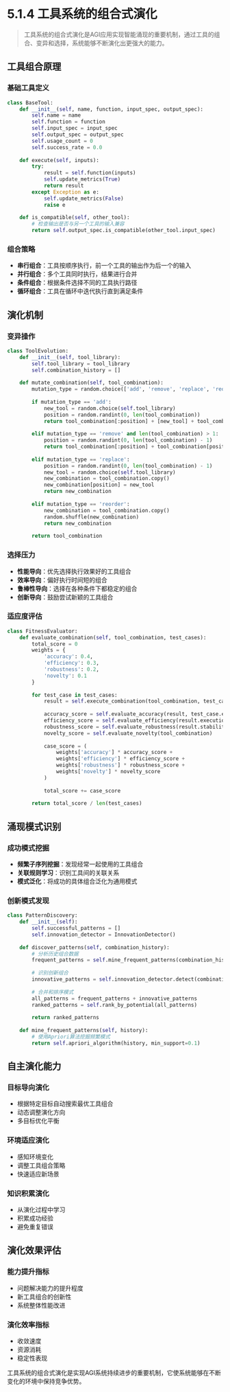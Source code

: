 # 5.1.4 工具系统的组合式演化

> 工具系统的组合式演化是AGI应用实现智能涌现的重要机制，通过工具的组合、变异和选择，系统能够不断演化出更强大的能力。

## 工具组合原理

### 基础工具定义
```python
class BaseTool:
    def __init__(self, name, function, input_spec, output_spec):
        self.name = name
        self.function = function
        self.input_spec = input_spec
        self.output_spec = output_spec
        self.usage_count = 0
        self.success_rate = 0.0
    
    def execute(self, inputs):
        try:
            result = self.function(inputs)
            self.update_metrics(True)
            return result
        except Exception as e:
            self.update_metrics(False)
            raise e
    
    def is_compatible(self, other_tool):
        # 检查输出是否与另一个工具的输入兼容
        return self.output_spec.is_compatible(other_tool.input_spec)
```

### 组合策略
- **串行组合**：工具按顺序执行，前一个工具的输出作为后一个的输入
- **并行组合**：多个工具同时执行，结果进行合并
- **条件组合**：根据条件选择不同的工具执行路径
- **循环组合**：工具在循环中迭代执行直到满足条件

## 演化机制

### 变异操作
```python
class ToolEvolution:
    def __init__(self, tool_library):
        self.tool_library = tool_library
        self.combination_history = []
    
    def mutate_combination(self, tool_combination):
        mutation_type = random.choice(['add', 'remove', 'replace', 'reorder'])
        
        if mutation_type == 'add':
            new_tool = random.choice(self.tool_library)
            position = random.randint(0, len(tool_combination))
            return tool_combination[:position] + [new_tool] + tool_combination[position:]
        
        elif mutation_type == 'remove' and len(tool_combination) > 1:
            position = random.randint(0, len(tool_combination) - 1)
            return tool_combination[:position] + tool_combination[position + 1:]
        
        elif mutation_type == 'replace':
            position = random.randint(0, len(tool_combination) - 1)
            new_tool = random.choice(self.tool_library)
            new_combination = tool_combination.copy()
            new_combination[position] = new_tool
            return new_combination
        
        elif mutation_type == 'reorder':
            new_combination = tool_combination.copy()
            random.shuffle(new_combination)
            return new_combination
        
        return tool_combination
```

### 选择压力
- **性能导向**：优先选择执行效果好的工具组合
- **效率导向**：偏好执行时间短的组合
- **鲁棒性导向**：选择在各种条件下都稳定的组合
- **创新导向**：鼓励尝试新颖的工具组合

### 适应度评估
```python
class FitnessEvaluator:
    def evaluate_combination(self, tool_combination, test_cases):
        total_score = 0
        weights = {
            'accuracy': 0.4,
            'efficiency': 0.3,
            'robustness': 0.2,
            'novelty': 0.1
        }
        
        for test_case in test_cases:
            result = self.execute_combination(tool_combination, test_case)
            
            accuracy_score = self.evaluate_accuracy(result, test_case.expected)
            efficiency_score = self.evaluate_efficiency(result.execution_time)
            robustness_score = self.evaluate_robustness(result.stability)
            novelty_score = self.evaluate_novelty(tool_combination)
            
            case_score = (
                weights['accuracy'] * accuracy_score +
                weights['efficiency'] * efficiency_score +
                weights['robustness'] * robustness_score +
                weights['novelty'] * novelty_score
            )
            
            total_score += case_score
        
        return total_score / len(test_cases)
```

## 涌现模式识别

### 成功模式挖掘
- **频繁子序列挖掘**：发现经常一起使用的工具组合
- **关联规则学习**：识别工具间的关联关系
- **模式泛化**：将成功的具体组合泛化为通用模式

### 创新模式发现
```python
class PatternDiscovery:
    def __init__(self):
        self.successful_patterns = []
        self.innovation_detector = InnovationDetector()
    
    def discover_patterns(self, combination_history):
        # 分析历史组合数据
        frequent_patterns = self.mine_frequent_patterns(combination_history)
        
        # 识别创新组合
        innovative_patterns = self.innovation_detector.detect(combination_history)
        
        # 合并和排序模式
        all_patterns = frequent_patterns + innovative_patterns
        ranked_patterns = self.rank_by_potential(all_patterns)
        
        return ranked_patterns
    
    def mine_frequent_patterns(self, history):
        # 使用Apriori算法挖掘频繁模式
        return self.apriori_algorithm(history, min_support=0.1)
```

## 自主演化能力

### 目标导向演化
- 根据特定目标自动搜索最优工具组合
- 动态调整演化方向
- 多目标优化平衡

### 环境适应演化
- 感知环境变化
- 调整工具组合策略
- 快速适应新场景

### 知识积累演化
- 从演化过程中学习
- 积累成功经验
- 避免重复错误

## 演化效果评估

### 能力提升指标
- 问题解决能力的提升程度
- 新工具组合的创新性
- 系统整体性能改进

### 演化效率指标
- 收敛速度
- 资源消耗
- 稳定性表现

工具系统的组合式演化是实现AGI系统持续进步的重要机制，它使系统能够在不断变化的环境中保持竞争优势。
